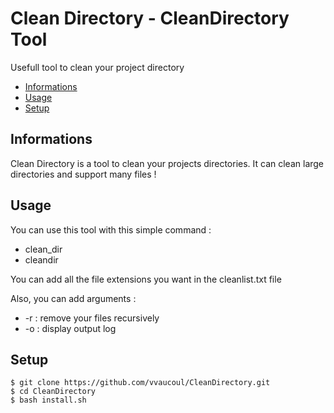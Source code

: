 # Clean Directory - CleanDirectory Tool
Usefull tool to clean your project directory

* [Informations](#infos)
* [Usage](#usage)
* [Setup](#setup)

## Informations
Clean Directory is a tool to clean your projects directories.
It can clean large directories and support many files !

## Usage
You can use this tool with this simple command :
- clean_dir
- cleandir

You can add all the file extensions you want in the cleanlist.txt file

Also, you can add arguments :
- -r : remove your files recursively
- -o : display output log


## Setup
```
$ git clone https://github.com/vvaucoul/CleanDirectory.git
$ cd CleanDirectory
$ bash install.sh
```
